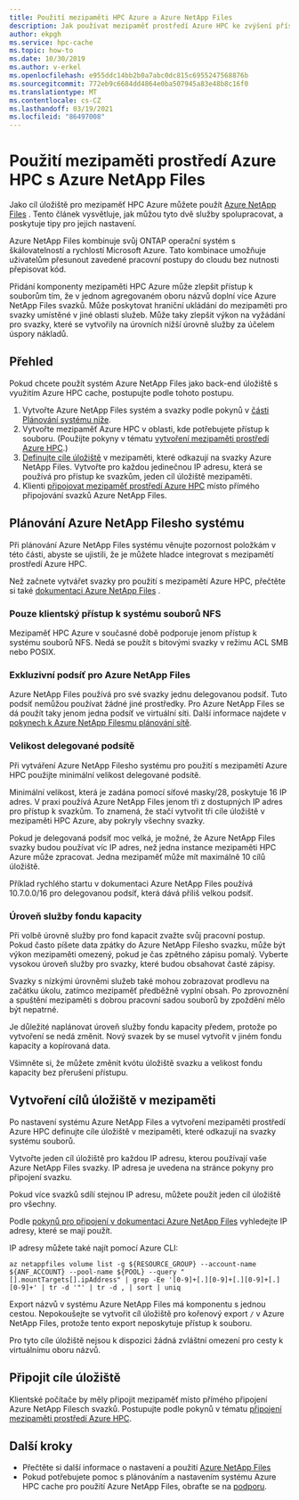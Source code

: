 ```yaml
---
title: Použití mezipaměti HPC Azure a Azure NetApp Files
description: Jak používat mezipaměť prostředí Azure HPC ke zvýšení přístupu k datům uloženým pomocí Azure NetApp Files
author: ekpgh
ms.service: hpc-cache
ms.topic: how-to
ms.date: 10/30/2019
ms.author: v-erkel
ms.openlocfilehash: e955ddc14bb2b0a7abc0dc815c6955247568876b
ms.sourcegitcommit: 772eb9c6684dd4864e0ba507945a83e48b8c16f0
ms.translationtype: MT
ms.contentlocale: cs-CZ
ms.lasthandoff: 03/19/2021
ms.locfileid: "86497008"
---
```

# <a name="use-azure-hpc-cache-with-azure-netapp-files"></a>Použití mezipaměti prostředí Azure HPC s Azure NetApp Files

Jako cíl úložiště pro mezipaměť HPC Azure můžete použít [Azure NetApp Files](https://azure.microsoft.com/services/netapp/) . Tento článek vysvětluje, jak můžou tyto dvě služby spolupracovat, a poskytuje tipy pro jejich nastavení.

Azure NetApp Files kombinuje svůj ONTAP operační systém s škálovatelností a rychlostí Microsoft Azure. Tato kombinace umožňuje uživatelům přesunout zavedené pracovní postupy do cloudu bez nutnosti přepisovat kód.

Přidání komponenty mezipaměti HPC Azure může zlepšit přístup k souborům tím, že v jednom agregovaném oboru názvů doplní více Azure NetApp Files svazků. Může poskytovat hraniční ukládání do mezipaměti pro svazky umístěné v jiné oblasti služeb. Může taky zlepšit výkon na vyžádání pro svazky, které se vytvořily na úrovních nižší úrovně služby za účelem úspory nákladů.

## <a name="overview"></a>Přehled

Pokud chcete použít systém Azure NetApp Files jako back-end úložiště s využitím Azure HPC cache, postupujte podle tohoto postupu.

1. Vytvořte Azure NetApp Files systém a svazky podle pokynů v [části Plánování systému níže](#plan-your-azure-netapp-files-system).
1. Vytvořte mezipaměť Azure HPC v oblasti, kde potřebujete přístup k souboru. (Použijte pokyny v tématu [vytvoření mezipaměti prostředí Azure HPC](hpc-cache-create.md).)
1. [Definujte cíle úložiště](#create-storage-targets-in-the-cache) v mezipaměti, které odkazují na svazky Azure NetApp Files. Vytvořte pro každou jedinečnou IP adresu, která se používá pro přístup ke svazkům, jeden cíl úložiště mezipaměti.
1. Klienti [připojovat mezipaměť prostředí Azure HPC](#mount-storage-targets) místo přímého připojování svazků Azure NetApp Files.

## <a name="plan-your-azure-netapp-files-system"></a>Plánování Azure NetApp Filesho systému

Při plánování Azure NetApp Files systému věnujte pozornost položkám v této části, abyste se ujistili, že je můžete hladce integrovat s mezipamětí prostředí Azure HPC.

Než začnete vytvářet svazky pro použití s mezipamětí Azure HPC, přečtěte si také [dokumentaci Azure NetApp Files](../azure-netapp-files/index.yml) .

### <a name="nfs-client-access-only"></a>Pouze klientský přístup k systému souborů NFS

Mezipaměť HPC Azure v současné době podporuje jenom přístup k systému souborů NFS. Nedá se použít s bitovými svazky v režimu ACL SMB nebo POSIX.

### <a name="exclusive-subnet-for-azure-netapp-files"></a>Exkluzivní podsíť pro Azure NetApp Files

Azure NetApp Files používá pro své svazky jednu delegovanou podsíť. Tuto podsíť nemůžou používat žádné jiné prostředky. Pro Azure NetApp Files se dá použít taky jenom jedna podsíť ve virtuální síti. Další informace najdete v [pokynech k Azure NetApp Filesmu plánování sítě](../azure-netapp-files/azure-netapp-files-network-topologies.md).

### <a name="delegated-subnet-size"></a>Velikost delegované podsítě

Při vytváření Azure NetApp Filesho systému pro použití s mezipamětí Azure HPC použijte minimální velikost delegované podsítě.

Minimální velikost, která je zadána pomocí síťové masky/28, poskytuje 16 IP adres. V praxi používá Azure NetApp Files jenom tři z dostupných IP adres pro přístup k svazkům. To znamená, že stačí vytvořit tři cíle úložiště v mezipaměti HPC Azure, aby pokryly všechny svazky.

Pokud je delegovaná podsíť moc velká, je možné, že Azure NetApp Files svazky budou používat víc IP adres, než jedna instance mezipaměti HPC Azure může zpracovat. Jedna mezipaměť může mít maximálně 10 cílů úložiště.

Příklad rychlého startu v dokumentaci Azure NetApp Files používá 10.7.0.0/16 pro delegovanou podsíť, která dává příliš velkou podsíť.

### <a name="capacity-pool-service-level"></a>Úroveň služby fondu kapacity

Při volbě úrovně služby pro fond kapacit zvažte svůj pracovní postup. Pokud často píšete data zpátky do Azure NetApp Filesho svazku, může být výkon mezipaměti omezený, pokud je čas zpětného zápisu pomalý. Vyberte vysokou úroveň služby pro svazky, které budou obsahovat časté zápisy.

Svazky s nízkými úrovněmi služeb také mohou zobrazovat prodlevu na začátku úkolu, zatímco mezipaměť předběžně vyplní obsah. Po zprovoznění a spuštění mezipaměti s dobrou pracovní sadou souborů by zpoždění mělo být nepatrné.

Je důležité naplánovat úroveň služby fondu kapacity předem, protože po vytvoření se nedá změnit. Nový svazek by se musel vytvořit v jiném fondu kapacity a kopírovaná data.

Všimněte si, že můžete změnit kvótu úložiště svazku a velikost fondu kapacity bez přerušení přístupu.

## <a name="create-storage-targets-in-the-cache"></a>Vytvoření cílů úložiště v mezipaměti

Po nastavení systému Azure NetApp Files a vytvoření mezipaměti prostředí Azure HPC definujte cíle úložiště v mezipaměti, které odkazují na svazky systému souborů.

Vytvořte jeden cíl úložiště pro každou IP adresu, kterou používají vaše Azure NetApp Files svazky. IP adresa je uvedena na stránce pokyny pro připojení svazku.

Pokud více svazků sdílí stejnou IP adresu, můžete použít jeden cíl úložiště pro všechny.  

Podle [pokynů pro připojení v dokumentaci Azure NetApp Files](../azure-netapp-files/azure-netapp-files-mount-unmount-volumes-for-virtual-machines.md) vyhledejte IP adresy, které se mají použít.

IP adresy můžete také najít pomocí Azure CLI:

```azurecli
az netappfiles volume list -g ${RESOURCE_GROUP} --account-name ${ANF_ACCOUNT} --pool-name ${POOL} --query "[].mountTargets[].ipAddress" | grep -Ee '[0-9]+[.][0-9]+[.][0-9]+[.][0-9]+' | tr -d '"' | tr -d , | sort | uniq
```

Export názvů v systému Azure NetApp Files má komponentu s jednou cestou. Nepokoušejte se vytvořit cíl úložiště pro kořenový export ``/`` v Azure NetApp Files, protože tento export neposkytuje přístup k souboru.

Pro tyto cíle úložiště nejsou k dispozici žádná zvláštní omezení pro cesty k virtuálnímu oboru názvů.

## <a name="mount-storage-targets"></a>Připojit cíle úložiště

Klientské počítače by měly připojit mezipaměť místo přímého připojení Azure NetApp Filesch svazků. Postupujte podle pokynů v tématu [připojení mezipaměti prostředí Azure HPC](hpc-cache-mount.md).

## <a name="next-steps"></a>Další kroky

* Přečtěte si další informace o nastavení a použití [Azure NetApp Files](../azure-netapp-files/index.yml)
* Pokud potřebujete pomoc s plánováním a nastavením systému Azure HPC cache pro použití Azure NetApp Files, obraťte se na [podporu](hpc-cache-support-ticket.md).
